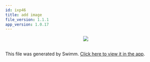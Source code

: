```yaml
---
id: ixp46
title: add image
file_version: 1.1.1
app_version: 1.0.17
---
```


<div align="center"><img src="https://firebasestorage.googleapis.com/v0/b/swimm-dev-content/o/undefined%2F4c613293-86bd-4280-b432-0681bc459f0e.jpg?alt=media&token=bfdedf3f-7592-4df8-b2ef-9f2954cdc887" style="width:'50%'"/></div>

<br/>

This file was generated by Swimm. [Click here to view it in the app](http://localhost:5000/repos/Z2l0aHViJTNBJTNBdDElM0ElM0FlcmFuLXN3aW1t/docs/ixp46).
